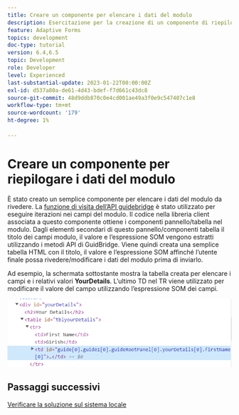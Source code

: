 ```yaml
---
title: Creare un componente per elencare i dati del modulo
description: Esercitazione per la creazione di un componente di riepilogo per la revisione dei dati del modulo prima dell’invio.
feature: Adaptive Forms
topics: development
doc-type: tutorial
version: 6.4,6.5
topic: Development
role: Developer
level: Experienced
last-substantial-update: 2023-01-22T00:00:00Z
exl-id: d537a80a-de61-4d43-bdef-f7d661c43dc8
source-git-commit: 48d9ddb870c0e4cd001ae49a3f0e9c547407c1e8
workflow-type: tm+mt
source-wordcount: '179'
ht-degree: 1%

---
```


# Creare un componente per riepilogare i dati del modulo

È stato creato un semplice componente per elencare i dati del modulo da rivedere. La [funzione di visita dell’API guidebridge](https://developer.adobe.com/experience-manager/reference-materials/6-5/forms/javascript-api/GuideBridge.html?q=visit) è stato utilizzato per eseguire iterazioni nei campi del modulo. Il codice nella libreria client associata a questo componente ottiene i componenti pannello/tabella nel modulo. Dagli elementi secondari di questo pannello/componenti tabella il titolo dei campi modulo, il valore e l’espressione SOM vengono estratti utilizzando i metodi API di GuidBridge. Viene quindi creata una semplice tabella HTML con il titolo, il valore e l’espressione SOM affinché l’utente finale possa rivedere/modificare i dati del modulo prima di inviarlo.

Ad esempio, la schermata sottostante mostra la tabella creata per elencare i campi e i relativi valori **YourDetails**. L’ultimo TD nel TR viene utilizzato per modificare il valore del campo utilizzando l’espressione SOM dei campi.

![visit-func](assets/visit-function.png)

## Passaggi successivi

[Verificare la soluzione sul sistema locale](./deploy-on-your-system.md)
